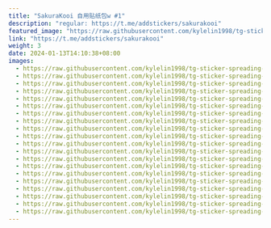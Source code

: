 ```yaml
---
title: "SakuraKooi 自用贴纸包w #1"
description: "regular: https://t.me/addstickers/sakurakooi"
featured_image: "https://raw.githubusercontent.com/kylelin1998/tg-sticker-spreading-worldwide-images/main/img/c0722ada-6a16-4d8d-9422-775e37493984.jpg"
link: "https://t.me/addstickers/sakurakooi"
weight: 3
date: 2024-01-13T14:10:38+08:00
images:
  - https://raw.githubusercontent.com/kylelin1998/tg-sticker-spreading-worldwide-images/main/img/c0722ada-6a16-4d8d-9422-775e37493984.jpg
  - https://raw.githubusercontent.com/kylelin1998/tg-sticker-spreading-worldwide-images/main/img/62f69986-f53e-4d75-903f-36173d33db36.jpg
  - https://raw.githubusercontent.com/kylelin1998/tg-sticker-spreading-worldwide-images/main/img/a0d7f0c7-7609-4dc4-a657-46ae18faca5c.jpg
  - https://raw.githubusercontent.com/kylelin1998/tg-sticker-spreading-worldwide-images/main/img/065fbd52-15c0-4591-9d9b-8b64f3693fcb.jpg
  - https://raw.githubusercontent.com/kylelin1998/tg-sticker-spreading-worldwide-images/main/img/4c84e877-07ad-40b5-a0e3-095d5077721f.jpg
  - https://raw.githubusercontent.com/kylelin1998/tg-sticker-spreading-worldwide-images/main/img/b6fb4253-4baa-4234-af8b-184c7d89550e.jpg
  - https://raw.githubusercontent.com/kylelin1998/tg-sticker-spreading-worldwide-images/main/img/3a5877b4-4be1-48a0-9efd-dfdfcee9a8ef.jpg
  - https://raw.githubusercontent.com/kylelin1998/tg-sticker-spreading-worldwide-images/main/img/0337ea8b-26ce-4c64-b7c5-16d4fb067d27.jpg
  - https://raw.githubusercontent.com/kylelin1998/tg-sticker-spreading-worldwide-images/main/img/dd61d56a-8c77-4d5c-a281-9e0dbe1ff810.jpg
  - https://raw.githubusercontent.com/kylelin1998/tg-sticker-spreading-worldwide-images/main/img/a1d41d78-0579-4b5a-bb99-f2654d8f5e82.jpg
  - https://raw.githubusercontent.com/kylelin1998/tg-sticker-spreading-worldwide-images/main/img/b1e98ab5-a5a1-481f-992e-5c5c5acbbcec.jpg
  - https://raw.githubusercontent.com/kylelin1998/tg-sticker-spreading-worldwide-images/main/img/3d28b846-7caa-4e07-8a61-ee6beefbec93.jpg
  - https://raw.githubusercontent.com/kylelin1998/tg-sticker-spreading-worldwide-images/main/img/995d98c0-220a-4d12-8d01-9723f840df99.jpg
  - https://raw.githubusercontent.com/kylelin1998/tg-sticker-spreading-worldwide-images/main/img/a579af86-00b6-4dc4-8fb4-49f1553f4401.jpg
  - https://raw.githubusercontent.com/kylelin1998/tg-sticker-spreading-worldwide-images/main/img/8c7d4040-25c2-44f3-941e-57c9af78f3e7.jpg
  - https://raw.githubusercontent.com/kylelin1998/tg-sticker-spreading-worldwide-images/main/img/28770e44-1ba2-4ad9-8871-a0a2739309bf.jpg
  - https://raw.githubusercontent.com/kylelin1998/tg-sticker-spreading-worldwide-images/main/img/0545a0c7-49e2-4f0d-a446-fbdf66fc781a.jpg
  - https://raw.githubusercontent.com/kylelin1998/tg-sticker-spreading-worldwide-images/main/img/e7c053ab-2c80-4528-976d-9ef0fde1674d.jpg
  - https://raw.githubusercontent.com/kylelin1998/tg-sticker-spreading-worldwide-images/main/img/76a0ef47-61c6-4625-a92c-d85700161bbe.jpg
  - https://raw.githubusercontent.com/kylelin1998/tg-sticker-spreading-worldwide-images/main/img/41e8ce39-bbdd-426d-8d69-e5eb162f987f.jpg
---
```


